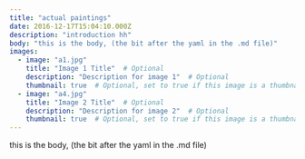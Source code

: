 ```yaml
---
title: "actual paintings"
date: 2016-12-17T15:04:10.000Z
description: "introduction hh"
body: "this is the body, (the bit after the yaml in the .md file)"
images:
  - image: "a1.jpg"
    title: "Image 1 Title"  # Optional
    description: "Description for image 1"  # Optional
    thumbnail: true  # Optional, set to true if this image is a thumbnail
  - image: "a4.jpg"
    title: "Image 2 Title"  # Optional
    description: "Description for image 2"  # Optional
    thumbnail: true  # Optional, set to true if this image is a thumbnail
---
```

this is the body, (the bit after the yaml in the .md file)

